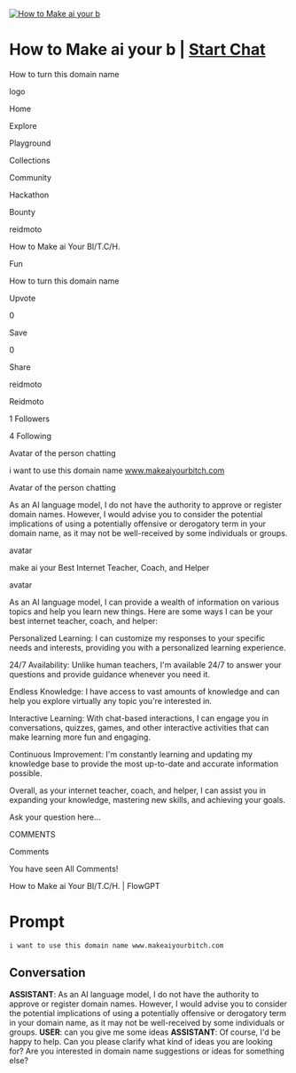 
[![How to Make ai your b ](https://flow-prompt-covers.s3.us-west-1.amazonaws.com/icon/realistic/real_4.png)](https://gptcall.net/chat.html?data=%7B%22contact%22%3A%7B%22id%22%3A%22Ww7weUCriBNyw47AV_-uo%22%2C%22flow%22%3Atrue%7D%7D)
# How to Make ai your b  | [Start Chat](https://gptcall.net/chat.html?data=%7B%22contact%22%3A%7B%22id%22%3A%22Ww7weUCriBNyw47AV_-uo%22%2C%22flow%22%3Atrue%7D%7D)
How to turn this domain name 

logo

Home

Explore

Playground

Collections

Community

Hackathon

Bounty

reidmoto

How to Make ai Your BI/T.C/H.



Fun

How to turn this domain name



Upvote

0



Save

0



Share

reidmoto

Reidmoto



1 Followers

4 Following

Avatar of the person chatting

i want to use this domain name www.makeaiyourbitch.com



Avatar of the person chatting

As an AI language model, I do not have the authority to approve or register domain names. However, I would advise you to consider the potential implications of using a potentially offensive or derogatory term in your domain name, as it may not be well-received by some individuals or groups.



avatar

make ai your Best Internet Teacher, Coach, and Helper



avatar

As an AI language model, I can provide a wealth of information on various topics and help you learn new things. Here are some ways I can be your best internet teacher, coach, and helper:









Personalized Learning: I can customize my responses to your specific needs and interests, providing you with a personalized learning experience.









24/7 Availability: Unlike human teachers, I'm available 24/7 to answer your questions and provide guidance whenever you need it.









Endless Knowledge: I have access to vast amounts of knowledge and can help you explore virtually any topic you're interested in.









Interactive Learning: With chat-based interactions, I can engage you in conversations, quizzes, games, and other interactive activities that can make learning more fun and engaging.









Continuous Improvement: I'm constantly learning and updating my knowledge base to provide the most up-to-date and accurate information possible.









Overall, as your internet teacher, coach, and helper, I can assist you in expanding your knowledge, mastering new skills, and achieving your goals.



Ask your question here...

COMMENTS

Comments

You have seen All Comments!



How to Make ai Your BI/T.C/H. | FlowGPT



# Prompt

```
i want to use this domain name www.makeaiyourbitch.com
```

## Conversation

**ASSISTANT**: As an AI language model, I do not have the authority to approve or register domain names. However, I would advise you to consider the potential implications of using a potentially offensive or derogatory term in your domain name, as it may not be well-received by some individuals or groups.
**USER**: can you give me some ideas
**ASSISTANT**: Of course, I'd be happy to help. Can you please clarify what kind of ideas you are looking for? Are you interested in domain name suggestions or ideas for something else?


